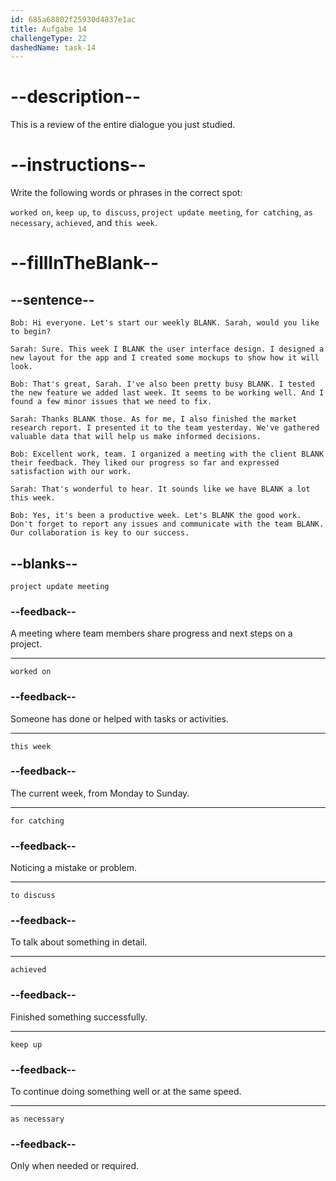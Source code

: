 ```yaml
---
id: 685a68802f25930d4837e1ac
title: Aufgabe 14
challengeType: 22
dashedName: task-14
---
```


<!-- REVIEW -->

# --description--

This is a review of the entire dialogue you just studied.

# --instructions--

Write the following words or phrases in the correct spot:

`worked on`, `keep up`, `to discuss`, `project update meeting`, `for catching`, `as necessary`, `achieved`, and `this week`.

# --fillInTheBlank--

## --sentence--

`Bob: Hi everyone. Let's start our weekly BLANK. Sarah, would you like to begin?`

`Sarah: Sure. This week I BLANK the user interface design. I designed a new layout for the app and I created some mockups to show how it will look.`

`Bob: That's great, Sarah. I've also been pretty busy BLANK. I tested the new feature we added last week. It seems to be working well. And I found a few minor issues that we need to fix.`

`Sarah: Thanks BLANK those. As for me, I also finished the market research report. I presented it to the team yesterday. We've gathered valuable data that will help us make informed decisions.`

`Bob: Excellent work, team. I organized a meeting with the client BLANK their feedback. They liked our progress so far and expressed satisfaction with our work.`

`Sarah: That's wonderful to hear. It sounds like we have BLANK a lot this week.`

`Bob: Yes, it's been a productive week. Let's BLANK the good work. Don't forget to report any issues and communicate with the team BLANK. Our collaboration is key to our success.`

## --blanks--

`project update meeting`

### --feedback--

A meeting where team members share progress and next steps on a project.

---

`worked on`

### --feedback--

Someone has done or helped with tasks or activities.

---

`this week`

### --feedback--

The current week, from Monday to Sunday.

---

`for catching`

### --feedback--

Noticing a mistake or problem.

---

`to discuss`

### --feedback--

To talk about something in detail.

---

`achieved`

### --feedback--

Finished something successfully.

---

`keep up`

### --feedback--

To continue doing something well or at the same speed.

---

`as necessary`

### --feedback--

Only when needed or required.
